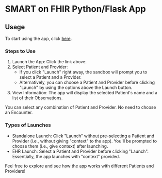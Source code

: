 # SMART on FHIR Python/Flask App

## Usage

To start using the app, click [here](https://launch.smarthealthit.org/?launch_url=https%3A%2F%2Fsmart-on-fhir-python-app.onrender.com%2F&launch=WzAsIiIsIiIsIkFVVE8iLDAsMCwwLCJwYXRpZW50L1BhdGllbnQucnMgcGF0aWVudC9PYnNlcnZhdGlvbi5ycyBsYXVuY2ggb2ZmbGluZV9hY2Nlc3Mgb3BlbmlkIGZoaXJVc2VyIiwiaHR0cHM6Ly9zbWFydC1vbi1maGlyLXB5dGhvbi1hcHAub25yZW5kZXIuY29tL2ZoaXItYXBwLyIsImNsaWVudC1pZCIsIiIsIiIsIiIsIiIsMCwwXQ&tab=0&validation=1).  

### Steps to Use  

1. Launch the App: Click the link above.
2. Select Patient and Provider:
   - If you click "Launch" right away, the sandbox will prompt you to select a Patient and a Provider.
   - Alternatively, you can choose a Patient and Provider before clicking "Launch" by using the options above the Launch button.
3. View Information: The app will display the selected Patient's name and a list of their Observations.

You can select any combination of Patient and Provider. No need to choose an Encounter.  
  
### Types of Launches  

- Standalone Launch: Click "Launch" without pre-selecting a Patient and Provider (i.e., without giving "context" to the app). You'll be prompted to choose them (i.e., give context) after launching.
- EHR Launch: Select a Patient and Provider before clicking "Launch". Essentially, the app launches with "context" provided.

Feel free to explore and see how the app works with different Patients and Providers!
